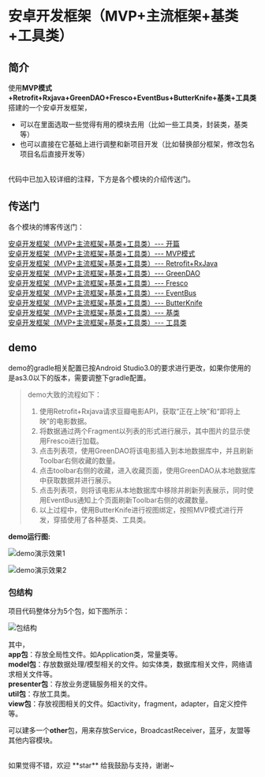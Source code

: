 # 安卓开发框架（MVP+主流框架+基类+工具类）

## 简介

使用**MVP模式+Retrofit+Rxjava+GreenDAO+Fresco+EventBus+ButterKnife+基类+工具类**搭建的一个安卓开发框架，<br>

- 可以在里面选取一些觉得有用的模块去用（比如一些工具类，封装类，基类等）
- 也可以直接在它基础上进行调整和新项目开发（比如替换部分框架，修改包名项目名后直接开发等）
<br>
代码中已加入较详细的注释，下方是各个模块的介绍传送门。

## 传送门

各个模块的博客传送门：

[安卓开发框架（MVP+主流框架+基类+工具类）--- 开篇](http://www.jianshu.com/p/b714630bdf75)<br>
[安卓开发框架（MVP+主流框架+基类+工具类）--- MVP模式](http://www.jianshu.com/p/1f91cfd68d48)<br>
[安卓开发框架（MVP+主流框架+基类+工具类）--- Retrofit+RxJava](http://www.jianshu.com/p/092452f287db)<br>
[安卓开发框架（MVP+主流框架+基类+工具类）--- GreenDAO](http://www.jianshu.com/p/11bdd9d761e6)<br>
[安卓开发框架（MVP+主流框架+基类+工具类）--- Fresco](http://www.jianshu.com/p/5b5625612f56)<br>
[安卓开发框架（MVP+主流框架+基类+工具类）--- EventBus](http://www.jianshu.com/p/6fb4d78db19b)<br>
[安卓开发框架（MVP+主流框架+基类+工具类）--- ButterKnife](http://www.jianshu.com/p/5f89e3bd7fca)<br>
[安卓开发框架（MVP+主流框架+基类+工具类）--- 基类](http://www.jianshu.com/p/3d9ee98a9570)<br>
[安卓开发框架（MVP+主流框架+基类+工具类）--- 工具类](http://www.jianshu.com/p/d1361c3ea743)<br>



## demo

demo的gradle相关配置已按Android Studio3.0的要求进行更改，如果你使用的是as3.0以下的版本，需要调整下gradle配置。<br>

>demo大致的流程如下：
>1. 使用Retrofit+Rxjava请求豆瓣电影API，获取“正在上映”和“即将上映”的电影数据。
>2. 将数据通过两个Fragment以列表的形式进行展示，其中图片的显示使用Fresco进行加载。
>3. 点击列表项，使用GreenDAO将该电影插入到本地数据库中，并且刷新Toolbar右侧收藏的数量。
>4. 点击toolbar右侧的收藏，进入收藏页面，使用GreenDAO从本地数据库中获取数据并进行展示。
>5. 点击列表项，则将该电影从本地数据库中移除并刷新列表展示，同时使用EventBus通知上个页面刷新Toolbar右侧的收藏数量。
>6. 以上过程中，使用ButterKnife进行视图绑定，按照MVP模式进行开发，穿插使用了各种基类、工具类。


**demo运行图:**

![demo演示效果1](https://github.com/LJYcoder/DevBase/blob/master/demo_run.gif)

![demo演示效果2](https://github.com/LJYcoder/DevBase/blob/master/demo_run2.gif)


### 包结构

项目代码整体分为5个包，如下图所示：

![包结构](http://img.blog.csdn.net/20171010094014110?watermark/2/text/aHR0cDovL2Jsb2cuY3Nkbi5uZXQvbGp5X3Byb2dyYW1tZXI=/font/5a6L5L2T/fontsize/400/fill/I0JBQkFCMA==/dissolve/70/gravity/SouthEast)


其中，<br>
**app包**：存放全局性文件。如Application类，常量类等。<br>
**model包**：存放数据处理/模型相关的文件。如实体类，数据库相关文件，网络请求相关文件等。<br>
**presenter包**：存放业务逻辑服务相关的文件。<br>
**util包**：存放工具类。<br>
**view包**：存放视图相关的文件。如activity，fragment，adapter，自定义控件等。<br>

可以建多一个**other**包，用来存放Service，BroadcastReceiver，蓝牙，友盟等其他内容模块。<br>


<br>
如果觉得不错，欢迎 **star** 给我鼓励与支持，谢谢~
